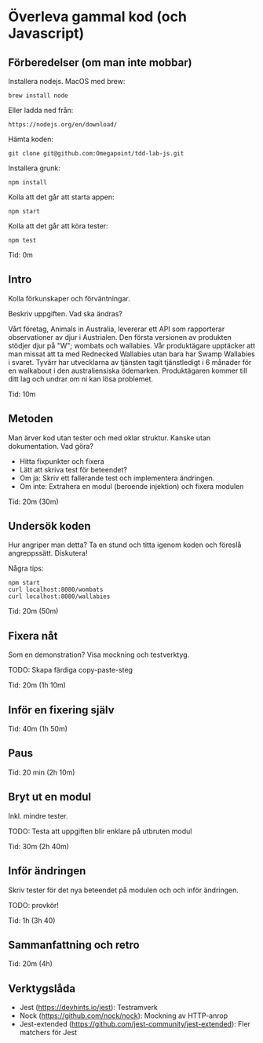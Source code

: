 # Överleva gammal kod (och Javascript)

## Förberedelser (om man inte mobbar)

Installera nodejs. MacOS med brew:

    brew install node

Eller ladda ned från:

    https://nodejs.org/en/download/

Hämta koden:

    git clone git@github.com:Omegapoint/tdd-lab-js.git

Installera grunk:

    npm install
    
Kolla att det går att starta appen:

    npm start

Kolla att det går att köra tester:

    npm test
    
Tid: 0m

## Intro

Kolla förkunskaper och förväntningar.

Beskriv uppgiften. Vad ska ändras?

Vårt företag, Animals in Australia, levererar ett API som rapporterar
observationer av djur i Austrialen. Den första versionen av produkten stödjer
djur på "W"; wombats och wallabies.
Vår produktägare upptäcker att man missat att ta med Rednecked Wallabies utan bara
har Swamp Wallabies i svaret. Tyvärr har utvecklarna av tjänsten tagit tjänstledigt
i 6 månader för en walkabout i den australiensiska ödemarken. Produktägaren kommer till
ditt lag och undrar om ni kan lösa problemet.

Tid: 10m

## Metoden

Man ärver kod utan tester och med oklar struktur. Kanske utan dokumentation. Vad göra?

- Hitta fixpunkter och fixera
- Lätt att skriva test för beteendet?
- Om ja: Skriv ett fallerande test och implementera ändringen.
- Om inte: Extrahera en modul (beroende injektion) och fixera modulen


Tid: 20m (30m)

## Undersök koden

Hur angriper man detta? Ta en stund och titta igenom koden och föreslå
angreppssätt. Diskutera!

Några tips:

    npm start
    curl localhost:8080/wombats
    curl localhost:8080/wallabies

Tid: 20m (50m)

## Fixera nåt

Som en demonstration?
Visa mockning och testverktyg.

TODO: Skapa färdiga copy-paste-steg

Tid: 20m (1h 10m)

## Inför en fixering själv

Tid: 40m (1h 50m)

## Paus

Tid: 20 min (2h 10m)

## Bryt ut en modul

Inkl. mindre tester.

TODO: Testa att uppgiften blir enklare på utbruten modul

Tid: 30m (2h 40m)

## Inför ändringen

Skriv tester för det nya beteendet på modulen och och inför ändringen.

TODO: provkör!

Tid: 1h (3h 40)

## Sammanfattning och retro

Tid: 20m (4h)

## Verktygslåda

- Jest (https://devhints.io/jest): Testramverk
- Nock (https://github.com/nock/nock): Mockning av HTTP-anrop
- Jest-extended (https://github.com/jest-community/jest-extended): Fler matchers för Jest









